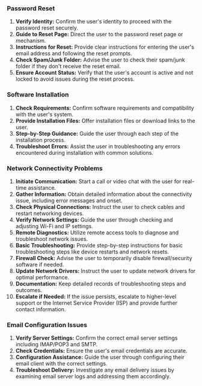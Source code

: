 ### Password Reset
1. **Verify Identity:** Confirm the user's identity to proceed with the password reset securely.
2. **Guide to Reset Page:** Direct the user to the password reset page or mechanism.
3. **Instructions for Reset:** Provide clear instructions for entering the user's email address and following the reset prompts.
4. **Check Spam/Junk Folder:** Advise the user to check their spam/junk folder if they don't receive the reset email.
5. **Ensure Account Status:** Verify that the user's account is active and not locked to avoid issues during the reset process.

### Software Installation
1. **Check Requirements:** Confirm software requirements and compatibility with the user's system.
2. **Provide Installation Files:** Offer installation files or download links to the user.
3. **Step-by-Step Guidance:** Guide the user through each step of the installation process.
4. **Troubleshoot Errors:** Assist the user in troubleshooting any errors encountered during installation with common solutions.

### Network Connectivity Problems 
1. **Initiate Communication:** Start a call or video chat with the user for real-time assistance.
2. **Gather Information:** Obtain detailed information about the connectivity issue, including error messages and onset.
3. **Check Physical Connections:** Instruct the user to check cables and restart networking devices.
4. **Verify Network Settings:** Guide the user through checking and adjusting Wi-Fi and IP settings.
5. **Remote Diagnostics:** Utilize remote access tools to diagnose and troubleshoot network issues.
6. **Basic Troubleshooting:** Provide step-by-step instructions for basic troubleshooting steps like device restarts and network resets.
7. **Firewall Check:** Advise the user to temporarily disable firewall/security software if needed.
8. **Update Network Drivers:** Instruct the user to update network drivers for optimal performance.
9. **Documentation:** Keep detailed records of troubleshooting steps and outcomes.
10. **Escalate if Needed:** If the issue persists, escalate to higher-level support or the Internet Service Provider (ISP) and provide further contact information.

### Email Configuration Issues
1. **Verify Server Settings:** Confirm the correct email server settings including IMAP/POP3 and SMTP.
2. **Check Credentials:** Ensure the user's email credentials are accurate.
3. **Configuration Assistance:** Guide the user through configuring their email client with the correct settings.
4. **Troubleshoot Delivery:** Investigate any email delivery issues by examining email server logs and addressing them accordingly.
